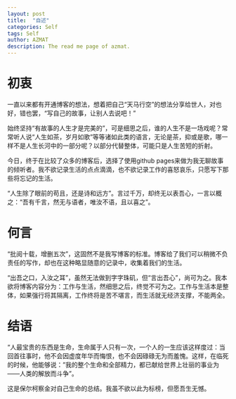 ```yaml
---
layout: post
title:  "自述"
categories: Self
tags: Self
author: AZMAT
description: The read me page of azmat.
---
```


初衷
====

一直以来都有开通博客的想法，想着把自己“天马行空”的想法分享给世人，对也好，错也罢，“写自己的故事，让别人去说吧！”

始终坚持“有故事的人生才是完美的”，可是细思之后，谁的人生不是一场戏呢？常常听人说“人生如茶，岁月如歌”等等诸如此类的语言，无论是茶，抑或是歌，哪一样不是人生长河中的一部分呢？以部分代替整体，可能只是人生苦短的折射。

今日，终于在比较了众多的博客后，选择了使用github pages来做为我无聊故事的倾听者。我不欲记录生活的点点滴滴，也不欲记录工作的喜怒哀乐，只愿写下那些将忘记的生活。

“人生除了眼前的苟且，还是诗和远方”。言过千万，却终无以表吾心，一言以概之：“吾有千言，然无与语者，唯汝不语，且以喜之”。

何言
====

“批阅十载，增删五次”，这固然不是我写博客的标准。博客给了我们可以稍微不负责任的写作，却也在这种略显随意的记录中，收集着我们的生活。

“出吾之口，入汝之耳”，虽然无法做到字字珠矶，但“言出吾心”，尚可为之。我本欲将博客内容分为：工作与生活，然细思之后，终觉不可为之。工作与生活本是整体，如果强行将其隔离，工作终将是苦不堪言，而生活就无经济支撑，不能两全。

结语
====

“人最宝贵的东西是生命，生命属于人只有一次，一个人的一生应该这样度过：当回首往事时，他不会因虚度年华而悔恨，也不会因碌碌无为而羞愧。这样，在临死的时候，他能够说：”我的整个生命和全部精力，都已献给世界上壮丽的事业为——人类的解放而斗争”。

这是保尔柯察金对自己生命的总结。我虽不欲以此为标榜，但愿吾生无憾。